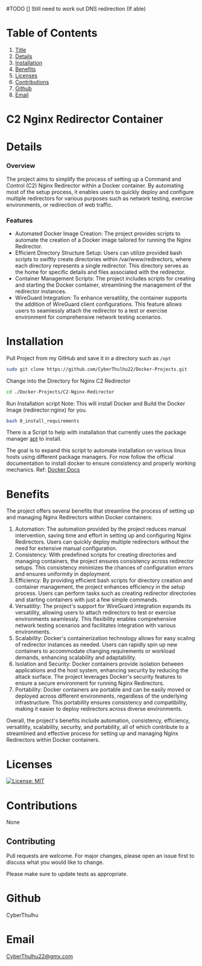 #TODO
[] Still need to work out DNS redirection (If able)

# Table of Contents

  1. [Title](#Title)
  2. [Details](#Details)
  3. [Installation](#Installation)
  4. [Benefits](#Benefits)
  5. [Licenses](#Licenses)
  6. [Contributions](#Contributions)
  7. [Github](#Github)
  8. [Email](#Email)
  
# C2 Nginx Redirector Container

# Details

### Overview

The project aims to simplify the process of setting up a Command and Control (C2) Nginx Redirector within a Docker container. By automating most of the setup process, it enables users to quickly deploy and configure multiple redirectors for various purposes such as network testing, exercise environments, or redirection of web traffic.

### Features

* Automated Docker Image Creation:
The project provides scripts to automate the creation of a Docker image tailored for running the Nginx Redirector.
* Efficient Directory Structure Setup: Users can utilize provided bash scripts to swiftly create directories within /var/www/redirectors, where each directory represents a single redirector. This directory serves as the home for specific details and files associated with the redirector.
* Container Management Scripts: The project includes scripts for creating and starting the Docker container, streamlining the management of the redirector instances.
* WireGuard Integration: To enhance versatility, the container supports the addition of WireGuard client configurations. This feature allows users to seamlessly attach the redirector to a test or exercise environment for comprehensive network testing scenarios.

# Installation
Pull Project from my GitHub and save it in a directory such as `/opt`
```bash
sudo git clone https://github.com/CyberThulhu22/Docker-Projects.git
```

Change into the Directory for Nginx C2 Redirector
```bash
cd ./Docker-Projects/C2-Nginx-Redirector
```

Run Installation script
Note: This will install Docker and Build the Docker Image (redirector:nginx) for you.
```bash
bash 0_install_requirements
```


There is a Script to help with installation that currently uses the package manager [apt](https://manpages.ubuntu.com/manpages/noble/en/man8/apt.8.html) to install.

The goal is to expand this script to automate installation on various linux hosts using different package managers. For now follow the official documentation to install docker to ensure consistency and properly working mechanics.
Ref: [Docker Docs](https://docs.docker.com/engine/install/)

# Benefits
The project offers several benefits that streamline the process of setting up and managing Nginx Redirectors within Docker containers:

1. Automation: The automation provided by the project reduces manual intervention, saving time and effort in setting up and configuring Nginx Redirectors. Users can quickly deploy multiple redirectors without the need for extensive manual configuration.
2. Consistency: With predefined scripts for creating directories and managing containers, the project ensures consistency across redirector setups. This consistency minimizes the chances of configuration errors and ensures uniformity in deployment.
3. Efficiency: By providing efficient bash scripts for directory creation and container management, the project enhances efficiency in the setup process. Users can perform tasks such as creating redirector directories and starting containers with just a few simple commands.
4. Versatility: The project's support for WireGuard integration expands its versatility, allowing users to attach redirectors to test or exercise environments seamlessly. This flexibility enables comprehensive network testing scenarios and facilitates integration with various environments.
5. Scalability: Docker's containerization technology allows for easy scaling of redirector instances as needed. Users can rapidly spin up new containers to accommodate changing requirements or workload demands, enhancing scalability and adaptability.
6. Isolation and Security: Docker containers provide isolation between applications and the host system, enhancing security by reducing the attack surface. The project leverages Docker's security features to ensure a secure environment for running Nginx Redirectors.
7. Portability: Docker containers are portable and can be easily moved or deployed across different environments, regardless of the underlying infrastructure. This portability ensures consistency and compatibility, making it easier to deploy redirectors across diverse environments.

Overall, the project's benefits include automation, consistency, efficiency, versatility, scalability, security, and portability, all of which contribute to a streamlined and effective process for setting up and managing Nginx Redirectors within Docker containers.

# Licenses
[![License: MIT](https://img.shields.io/badge/License-MIT-yellow.svg)](https://opensource.org/licenses/MIT)

# Contributions
None

## Contributing
Pull requests are welcome. For major changes, please open an issue first
to discuss what you would like to change.

Please make sure to update tests as appropriate.

# Github
CyberThulhu

# Email
CyberThulhu22@gmx.com
  
